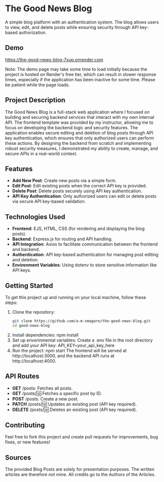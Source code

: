 # The Good News Blog
A simple blog platform with an authentication system. The blog allows users to view, edit, and delete posts while ensuring security through API key-based authorization.

## Demo
https://the-good-news-blog-7xup.onrender.com

Note: The demo page may take some time to load initially because the project is hosted on Render's free tier, which can result in slower response times, especially if the application has been inactive for some time. Please be patient while the page loads.

## Project Description
The Good News Blog is a full-stack web application where I focused on building and securing backend services that interact with my own internal API. The frontend template was provided by my instructor, allowing me to focus on developing the backend logic and security features. The application enables secure editing and deletion of blog posts through API key authentication, which ensures that only authorized users can perform these actions. By designing the backend from scratch and implementing robust security measures, I demonstrated my ability to create, manage, and secure APIs in a real-world context.

## Features
- **Add New Post**: Create new posts via a simple form.
- **Edit Post**: Edit existing posts when the correct API key is provided.
- **Delete Post**: Delete posts securely using API key authentication.
- **API Key Authentication**: Only authorized users can edit or delete posts via secure API key-based validation.

## Technologies Used
- **Frontend**: EJS, HTML, CSS (for rendering and displaying the blog posts).
- **Backend**: Express.js for routing and API handling.
- **API Integration**: Axios to facilitate communication between the frontend and backend.
- **Authentication**:  API key-based authentication for managing post editing and deletion.
- **Environment Variables**: Using dotenv to store sensitive information like API keys.

## Getting Started
To get this project up and running on your local machine, follow these steps:
1. Clone the repository:
   ```bash
   git clone https://github.com/a-m-smagare/the-good-news-blog.git
   cd good-news-blog
2. Install dependencies:
   npm install
3. Set up envorinmental variables:
   Create a .env file in the root directory and add your API key:
   API_KEY=your_api_key_here
5. Run the project:
   npm start
   The frontend will be served at http://localhost:3000, and the backend API runs at http://localhost:4000.

## API Routes
- **GET** /posts: Fetches all posts.
- **GET** /posts/:id: Fetches a specific post by ID.
- **POST** /posts: Create a new post.
- **PATCH** /posts/:id: Updates an existing post (API key required).
- **DELETE** /posts/:id: Deletes an existing post (API key required).

## Contributing
Feel free to fork this project and create pull requests for improvements, bug fixes, or new features!

## Sources
The provided Blog Posts are solely for presentation purposes. The written articles are therefore not mine. All credits go to the Authors of the Articles.
